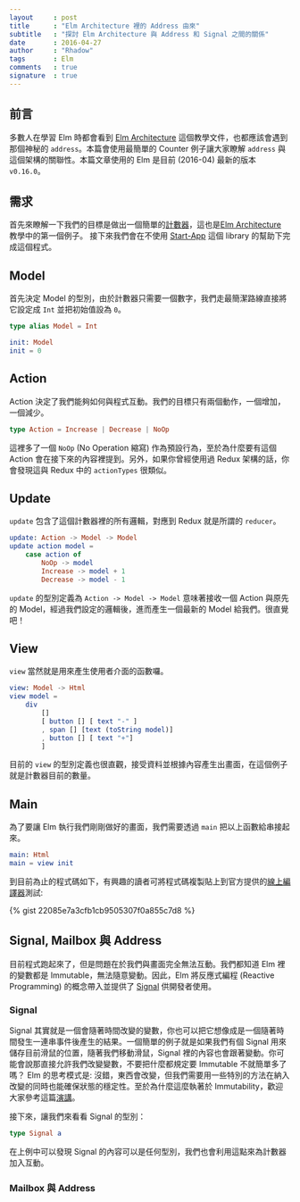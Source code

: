 ```yaml
---
layout     : post
title      : "Elm Architecture 裡的 Address 由來"
subtitle   : "探討 Elm Architecture 與 Address 和 Signal 之間的關係"
date       : 2016-04-27
author     : "Rhadow"
tags       : Elm
comments   : true
signature  : true
---
```


## 前言

多數人在學習 Elm 時都會看到 [Elm Architecture](https://github.com/evancz/elm-architecture-tutorial) 這個教學文件，也都應該會遇到那個神秘的 `address`。本篇會使用最簡單的 Counter 例子讓大家瞭解 `address` 與這個架構的關聯性。本篇文章使用的 Elm 是目前 (2016-04) 最新的版本 `v0.16.0`。

## 需求

首先來瞭解一下我們的目標是做出一個簡單的[計數器](http://evancz.github.io/elm-architecture-tutorial/examples/1.html)，這也是[Elm Architecture](https://github.com/evancz/elm-architecture-tutorial) 教學中的第一個例子。 接下來我們會在不使用 [Start-App](https://github.com/evancz/start-app) 這個 library 的幫助下完成這個程式。

## Model

首先決定 Model 的型別，由於計數器只需要一個數字，我們走最簡潔路線直接將它設定成 `Int` 並把初始值設為 `0`。

```elm
type alias Model = Int

init: Model
init = 0
```

## Action

Action 決定了我們能夠如何與程式互動。我們的目標只有兩個動作，一個增加，一個減少。

```elm
type Action = Increase | Decrease | NoOp
```

這裡多了一個 `NoOp` (No Operation 縮寫) 作為預設行為，至於為什麼要有這個 Action 會在接下來的內容裡提到。另外，如果你曾經使用過 Redux 架構的話，你會發現這與 Redux 中的 `actionTypes` 很類似。

## Update

`update` 包含了這個計數器裡的所有邏輯，對應到 Redux 就是所謂的 `reducer`。

```elm
update: Action -> Model -> Model
update action model =
    case action of
        NoOp -> model
        Increase -> model + 1
        Decrease -> model - 1
```

`update` 的型別定義為 `Action -> Model -> Model` 意味著接收一個 Action 與原先的 Model，經過我們設定的邏輯後，進而產生一個最新的 Model 給我們。很直覺吧！

## View

`view` 當然就是用來產生使用者介面的函數囉。

```elm
view: Model -> Html
view model =
    div
        []
        [ button [] [ text "-" ]
        , span [] [text (toString model)]
        , button [] [ text "+"]
        ]
```

目前的 `view` 的型別定義也很直觀，接受資料並根據內容產生出畫面，在這個例子就是計數器目前的數量。

## Main

為了要讓 Elm 執行我們剛剛做好的畫面，我們需要透過 `main` 把以上函數給串接起來。

```elm
main: Html
main = view init
```

到目前為止的程式碼如下，有興趣的讀者可將程式碼複製貼上到官方提供的[線上編譯器](http://elm-lang.org/try)測試:

{% gist 22085e7a3cfb1cb9505307f0a855c7d8 %}

## Signal, Mailbox 與 Address

目前程式跑起來了，但是問題在於我們與畫面完全無法互動。我們都知道 Elm 裡的變數都是 Immutable，無法隨意變動。因此，Elm 將反應式編程 (Reactive Programming) 的概念帶入並提供了 [Signal](http://package.elm-lang.org/packages/elm-lang/core/3.0.0/Signal) 供開發者使用。

### Signal

Signal 其實就是一個會隨著時間改變的變數，你也可以把它想像成是一個隨著時間發生一連串事件後產生的結果。一個簡單的例子就是如果我們有個 Signal 用來儲存目前滑鼠的位置，隨著我們移動滑鼠，Signal 裡的內容也會跟著變動。你可能會說那直接允許我們改變變數，不要把什麼都規定要 Immutable 不就簡單多了嗎？ Elm 的思考模式是: 沒錯，東西會改變，但我們需要用一些特別的方法在納入改變的同時也能確保狀態的穩定性。至於為什麼這麼執著於 Immutability，歡迎大家參考這篇[演講](https://www.youtube.com/watch?v=I7IdS-PbEgI)。


接下來，讓我們來看看 Signal 的型別：

```elm
type Signal a
```

在上例中可以發現 Signal 的內容可以是任何型別，我們也會利用這點來為計數器加入互動。

### Mailbox 與 Address
